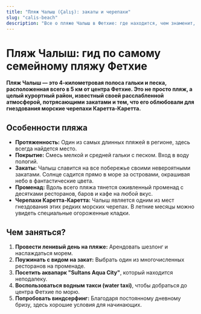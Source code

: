 ```yaml
---
title: "Пляж Чалыш (Çalış): закаты и черепахи"
slug: "calis-beach"
description: "Все о пляже Чалыш в Фетхие: где находится, чем знаменит, какие есть отели и рестораны. Идеальное место для семейного отдыха и наблюдения за закатами."
---
```


# Пляж Чалыш: гид по самому семейному пляжу Фетхие

**Пляж Чалыш — это 4-километровая полоса гальки и песка, расположенная всего в 5 км от центра Фетхие. Это не просто пляж, а целый курортный район, известный своей расслабленной атмосферой, потрясающими закатами и тем, что его облюбовали для гнездования морские черепахи Каретта-Каретта.**

## Особенности пляжа

-   **Протяженность:** Один из самых длинных пляжей в регионе, здесь всегда найдется место.
-   **Покрытие:** Смесь мелкой и средней гальки с песком. Вход в воду пологий.
-   **Закаты:** Чалыш славится на все побережье своими невероятными закатами. Солнце садится прямо в море за островами, окрашивая небо в фантастические цвета.
-   **Променад:** Вдоль всего пляжа тянется оживленный променад с десятками ресторанов, баров и кафе на любой вкус.
-   **Черепахи Каретта-Каретта:** Чалыш является одним из мест гнездования этих редких морских черепах. В летние месяцы можно увидеть специальные огороженные кладки.

## Чем заняться?

1.  **Провести ленивый день на пляже:** Арендовать шезлонг и наслаждаться морем.
2.  **Поужинать с видом на закат:** Выбрать один из многочисленных ресторанов на променаде.
3.  **Посетить аквапарк "Sultans Aqua City"**, который находится неподалеку.
4.  **Воспользоваться водным такси (water taxi)**, чтобы добраться до центра Фетхие по морю.
5.  **Попробовать виндсерфинг:** Благодаря постоянному дневному бризу, здесь хорошие условия для начинающих. 